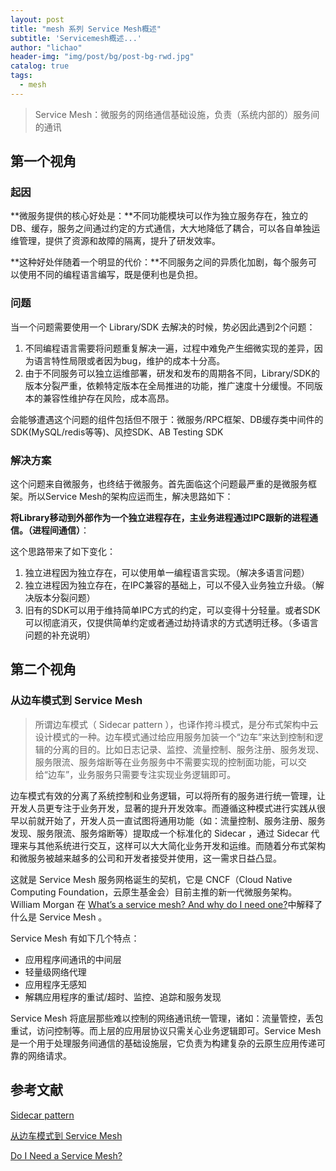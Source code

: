 ```yaml
---
layout: post
title: "mesh 系列 Service Mesh概述"
subtitle: 'Servicemesh概述...'
author: "lichao"
header-img: "img/post/bg/post-bg-rwd.jpg"
catalog: true
tags:
  - mesh 
---
```


> Service Mesh：微服务的网络通信基础设施，负责（系统内部的）服务间的通讯

## 第一个视角

### 起因

**微服务提供的核心好处是：**不同功能模块可以作为独立服务存在，独立的DB、缓存，服务之间通过约定的方式通信，大大地降低了耦合，可以各自单独运维管理，提供了资源和故障的隔离，提升了研发效率。

**这种好处伴随着一个明显的代价：**不同服务之间的异质化加剧，每个服务可以使用不同的编程语言编写，既是便利也是负担。

### 问题

当一个问题需要使用一个 Library/SDK 去解决的时候，势必因此遇到2个问题：

1. 不同编程语言需要将问题重复解决一遍，过程中难免产生细微实现的差异，因为语言特性局限或者因为bug，维护的成本十分高。
2. 由于不同服务可以独立运维部署，研发和发布的周期各不同，Library/SDK的版本分裂严重，依赖特定版本在全局推进的功能，推广速度十分缓慢。不同版本的兼容性维护存在风险，成本高昂。

会能够遭遇这个问题的组件包括但不限于：微服务/RPC框架、DB缓存类中间件的SDK(MySQL/redis等等)、风控SDK、AB Testing SDK

### 解决方案

这个问题来自微服务，也终结于微服务。首先面临这个问题最严重的是微服务框架。所以Service Mesh的架构应运而生，解决思路如下：

**将Library移动到外部作为一个独立进程存在，主业务进程通过IPC跟新的进程通信。（进程间通信）**：

这个思路带来了如下变化：

1. 独立进程因为独立存在，可以使用单一编程语言实现。（解决多语言问题）
2. 独立进程因为独立存在，在IPC兼容的基础上，可以不侵入业务独立升级。（解决版本分裂问题）
3. 旧有的SDK可以用于维持简单IPC方式的约定，可以变得十分轻量。或者SDK可以彻底消灭，仅提供简单约定或者通过劫持请求的方式透明迁移。（多语言问题的补充说明）  

## 第二个视角

### 从边车模式到 Service Mesh

> 所谓边车模式（ Sidecar pattern ），也译作挎斗模式，是分布式架构中云设计模式的一种。边车模式通过给应用服务加装一个“边车”来达到控制和逻辑的分离的目的。比如日志记录、监控、流量控制、服务注册、服务发现、服务限流、服务熔断等在业务服务中不需要实现的控制面功能，可以交给“边车”，业务服务只需要专注实现业务逻辑即可。

边车模式有效的分离了系统控制和业务逻辑，可以将所有的服务进行统一管理，让开发人员更专注于业务开发，显著的提升开发效率。而遵循这种模式进行实践从很早以前就开始了，开发人员一直试图将通用功能（如：流量控制、服务注册、服务发现、服务限流、服务熔断等）提取成一个标准化的 Sidecar ，通过 Sidecar 代理来与其他系统进行交互，这样可以大大简化业务开发和运维。而随着分布式架构和微服务被越来越多的公司和开发者接受并使用，这一需求日益凸显。

这就是 Service Mesh 服务网格诞生的契机，它是 CNCF（Cloud Native Computing Foundation，云原生基金会）目前主推的新一代微服务架构。 William Morgan 在 [What’s a service mesh? And why do I need one?](https://buoyant.io/2017/04/25/whats-a-service-mesh-and-why-do-i-need-one/)中解释了什么是 Service Mesh 。

Service Mesh 有如下几个特点：

- 应用程序间通讯的中间层
- 轻量级网络代理
- 应用程序无感知
- 解耦应用程序的重试/超时、监控、追踪和服务发现

Service Mesh 将底层那些难以控制的网络通讯统一管理，诸如：流量管控，丢包重试，访问控制等。而上层的应用层协议只需关心业务逻辑即可。Service Mesh 是一个用于处理服务间通信的基础设施层，它负责为构建复杂的云原生应用传递可靠的网络请求。

## 参考文献

[Sidecar pattern](https://docs.microsoft.com/en-us/azure/architecture/patterns/sidecar)

[从边车模式到 Service Mesh](https://www.servicemesher.com/blog/from-sidecar-to-servicemesh/)

[Do I Need a Service Mesh?](https://www.nginx.com/blog/do-i-need-a-service-mesh/)